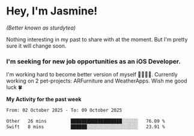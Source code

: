 # Hey, I'm Jasmine!
_(Better known as sturdytea)_

Nothing interesting in my past to share with at the moment. 
But I'm pretty sure it will change soon.

### I'm seeking for new job opportunities as an iOS Developer. 

I'm working hard to become better version of myself 🙇‍♀🏋️‍♀️. 
Currently working on 2 pet-projects: ARFurniture and WeatherApps. 
Wish me good luck 🍀

**My Activity for the past week**

<!--START_SECTION:waka-->

```txt
From: 02 October 2025 - To: 09 October 2025

Other   26 mins         ███████████████████░░░░░░   76.09 %
Swift   8 mins          ██████░░░░░░░░░░░░░░░░░░░   23.91 %
```

<!--END_SECTION:waka-->
